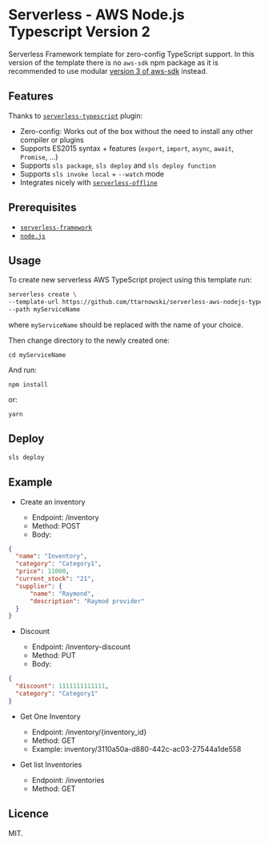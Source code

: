 # Serverless - AWS Node.js Typescript Version 2

Serverless Framework template for zero-config TypeScript support.
In this version of the template there is no `aws-sdk` npm package as it is recommended to use modular [version 3 of aws-sdk](https://github.com/aws/aws-sdk-js-v3) instead.

## Features

Thanks to [`serverless-typescript`](https://github.com/prisma-labs/serverless-plugin-typescript) plugin:

- Zero-config: Works out of the box without the need to install any other compiler or plugins
- Supports ES2015 syntax + features (`export`, `import`, `async`, `await`, `Promise`, ...)
- Supports `sls package`, `sls deploy` and `sls deploy function`
- Supports `sls invoke local` + `--watch` mode
- Integrates nicely with [`serverless-offline`](https://github.com/dherault/serverless-offline)

## Prerequisites

- [`serverless-framework`](https://github.com/serverless/serverless)
- [`node.js`](https://nodejs.org)

## Usage

To create new serverless AWS TypeScript project using this template run:

```bash
serverless create \
--template-url https://github.com/ttarnowski/serverless-aws-nodejs-typescript-v2/tree/main \
--path myServiceName
```

where `myServiceName` should be replaced with the name of your choice.

Then change directory to the newly created one:

```
cd myServiceName
```

And run:

```
npm install
```

or:

```
yarn
```

## Deploy
```bash
sls deploy
```

## Example
- Create an inventory

  - Endpoint: /inventory
  - Method: POST
  - Body:
``` json
{
  "name": "Inventory",
  "category": "Category1",
  "price": 11000,
  "current_stock": "21",
  "supplier": {
      "name": "Raymond",
      "description": "Raymod provider"
  }
}
```

- Discount

  - Endpoint: /inventory-discount
  - Method: PUT
  - Body:
```json
{
  "discount": 1111111111111,
  "category": "Category1"
}
```


- Get One Inventory

  - Endpoint: /inventory/{inventory_id}
  - Method: GET
  - Example: inventory/3110a50a-d880-442c-ac03-27544a1de558

- Get list Inventories

  - Endpoint: /inventories
  - Method: GET

## Licence

MIT.
